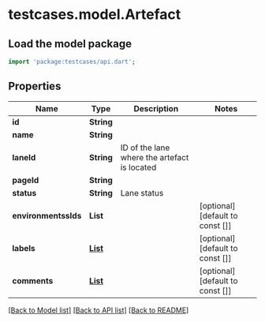 # testcases.model.Artefact

## Load the model package
```dart
import 'package:testcases/api.dart';
```

## Properties
Name | Type | Description | Notes
------------ | ------------- | ------------- | -------------
**id** | **String** |  | 
**name** | **String** |  | 
**laneId** | **String** | ID of the lane where the artefact is located | 
**pageId** | **String** |  | 
**status** | **String** | Lane status | 
**environmentssIds** | **List<String>** |  | [optional] [default to const []]
**labels** | [**List<Label>**](Label.md) |  | [optional] [default to const []]
**comments** | [**List<Comment>**](Comment.md) |  | [optional] [default to const []]

[[Back to Model list]](../README.md#documentation-for-models) [[Back to API list]](../README.md#documentation-for-api-endpoints) [[Back to README]](../README.md)



